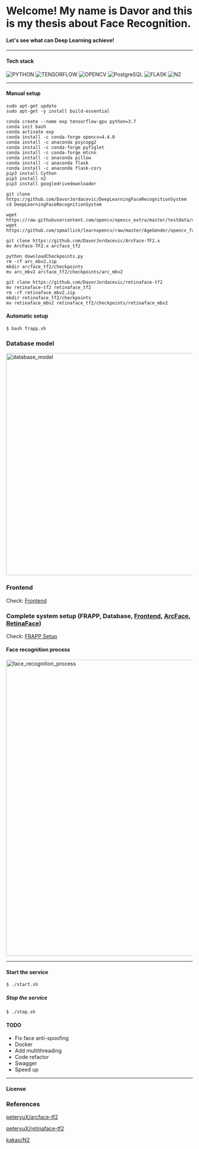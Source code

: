 # Welcome! My name is Davor and this is my thesis about Face Recognition.

#### Let's see what can Deep Learning achieve!

<hr>

#### Tech stack
![PYTHON](https://img.shields.io/badge/python-v3.7-blue)
![TENSORFLOW](https://img.shields.io/badge/TensorFlow-2-orange)
![OPENCV](https://img.shields.io/badge/OPENCV-4.4-green)
![PostgreSQL](https://img.shields.io/badge/PostgreSQL-12-blue)
![FLASK](https://img.shields.io/badge/Flask-1.1.2-lightgrey)
![N2](https://img.shields.io/badge/n2-0.1.6%20-grey)

<hr>


#### Manual setup

```
sudo apt-get update
sudo apt-get -y install build-essential

conda create --name exp tensorflow-gpu python=3.7
conda init bash
conda activate exp
conda install -c conda-forge opencv=4.4.0
conda install -c anaconda psycopg2
conda install -c conda-forge pyfiglet
conda install -c conda-forge mtcnn
conda install -c anaconda pillow
conda install -c anaconda flask
conda install -c anaconda flask-cors
pip3 install Cython
pip3 install n2
pip3 install googledrivedownloader

git clone https://github.com/DavorJordacevic/DeepLearningFaceRecognitionSystem
cd DeepLearningFaceRecognitionSystem

wget https://raw.githubusercontent.com/opencv/opencv_extra/master/testdata/dnn/opencv_face_detector.pbtxt
wget https://github.com/spmallick/learnopencv/raw/master/AgeGender/opencv_face_detector_uint8.pb

git clone https://github.com/DavorJordacevic/ArcFace-TF2.x
mv ArcFace-TF2.x arcface_tf2

python downloadCheckpoints.py
rm -rf arc_mbv2.zip
mkdir arcface_tf2/checkpoints
mv arc_mbv2 arcface_tf2/checkpoints/arc_mbv2

git clone https://github.com/DavorJordacevic/retinaface-tf2
mv retinaface-tf2 retinaface_tf2
rm -rf retinaface_mbv2.zip
mkdir retinaface_tf2/checkpoints
mv retinaface_mbv2 retinaface_tf2/checkpoints/retinaface_mbv2
```


#### Automatic setup

```$ bash frapp.sh```

### Database model
<img src="database.png" alt="database_model" width="600"/>

### Frontend
Check: <a href="https://github.com/DavorJordacevic/FaceRecognition-FrontEnd">Frontend</a>

### Complete system setup (FRAPP, Database, <a href="https://github.com/DavorJordacevic/FaceRecognition-FrontEnd">Frontend</a>, <a href="https://github.com/DavorJordacevic/ArcFace-TF2.x">ArcFace</a>, <a href="https://github.com/DavorJordacevic/retinaface-tf2">RetinaFace</a>)
Check: <a href="https://github.com/DavorJordacevic/FRAPP_Setup">FRAPP Setup</a>

#### Face recognition process
<img src="fr_process.jpg" alt="face_recognition_process" width="800"/>

<hr>

#### Start the service

```
$ ./start.sh
```

##### Stop the service

```
$ ./stop.sh
```

#### TODO
* Fix face anti-spoofing
* Docker
* Add multithreading
* Code refactor
* Swagger
* Speed up

<hr>

#### License

### References

<a href="https://github.com/peteryuX/arcface-tf2">peteryuX/arcface-tf2</a>

<a href="https://github.com/peteryuX/retinaface-tf2">peteryuX/retinaface-tf2</a>

<a href="https://github.com/kakao/n2">kakao/N2</a>

